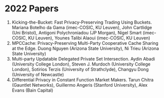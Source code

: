# 2022 Papers
1. Kicking-the-Bucket: Fast Privacy-Preserving Trading Using Buckets. Mariana Botelho da Gama (imec-COSIC, KU Leuven), John Cartlidge (Uni Bristol), Antigoni Polychroniadou (JP Morgan), Nigel Smart (imec-COSIC, KU Leuven), Younes Talibi Alaoui (imec-COSIC, KU Leuven)
2. MPCCache: Privacy-Preserving Multi-Party Cooperative Cache Sharing at the Edge. Duong Nguyen (Arizona State University), Ni Trieu (Arizona State University)
3. Multi-party Updatable Delegated Private Set Intersection. Aydin Abadi (University College London), Steven J. Murdoch (University College London), Sotirios Terzis (University of Strathclyde), Changyu Dong (University of Newcastle)
4. Differential Privacy in Constant Function Market Makers. Tarun Chitra (Gauntlet Networks), Guillermo Angeris (Stanford University), Alex Evans (Bain Capital)
